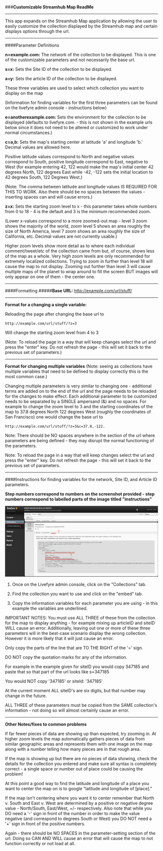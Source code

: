 ###**Customizable Streamhub Map ReadMe**


-----
This app expands on the Streamhub Map application by allowing the user to easily customize the collection displayed by the Streamhub map and certain displays options through the url.


---

####Parameter Definitions

**n=example.com:**  The network of the collection to be displayed.  This is one of the customizable parameters and not necessarily the base url.

**s=x:** Sets the Site ID of the collection to be displayed.

**a=y:** Sets the article ID of the collection to be displayed.

These three variables are used to select which collection you want to display on the map

(Information for finding variables for the first three parameters can be found on the livefyre admin console - instructions below)

**e=anotherexample.com:** Sets the environment for the collection to be displayed (defaults to livefyre.com. - this is not shown in the example urls below since it does not need to be altered or customized to work under normal circumstances.)

**c=a,b:** Sets the map's starting center at latitude 'a' and longitude 'b.'   Decimal values are allowed here.

 Positive latitude values correspond to North and negative values correspond to South, positive longitude correspond to East, negative to West (for example entering 42, 122 would make the map's initial center 42 degrees North, 122 degrees East while -42, -122 sets the initial location to 42 degrees South, 122 Degrees West.)

 (Note: The comma between latitude and longitude values IS REQUIRED FOR THIS TO WORK.  Also there should be no spaces between the values - inserting spaces can and will cause errors.) 

**z=x:** Sets the starting zoom level to x - this parameter takes whole numbers from 0 to 18 - 4 is the default and 3 is the minimum recommended zoom. 

(Lower x-values correspond to a more zoomed-out map - level 3 zoom shows the majority of the world, zoom level 5 shows an area roughly the size of North America, level 7 zoom shows an area roughly the size of California, etc.  Decimal values are not currently usable.)


Higher zoom levels show more detail as to where each individual comment/tweet/etc of the collection came from but, of course, shows less of the map as a whole.  Very high zoom levels are only recommended for extremely localized collections.  Trying to zoom in further than level 18 will cause the map to not display.  Zooming out further than level 3 will cause multiple maps of the planet to wrap around to fill the screen BUT images will only appear on one of them - the center one.

---

####Formatting
#####**Base URL:** http://example.com/url/stuff/

---

**Format for a changing a single variable:** 

Reloading the page after changing the base url to

    http://example.com/url/stuff/?z=3

Will change the starting zoom level from 4 to 3

(Note: To reload the page in a way that will keep changes select the url and press the "enter" key.  Do not refresh the page - this will set it back to the previous set of parameters.)


---

**Format for changing multiple variables** (Note: seeing as collections have multiple variables that need to be defined to display correctly this is the most common case.)

Changing multiple parameters is very similar to changing one - additional terms are added on to the end of the url and the page needs to be reloaded for the changes to make effect.  Each additional parameter to be customized needs to be separated by a SINGLE ampersand (&) and no spaces.  For example to change the zoom level to 3 and the starting coordinates of the map to 37.8 degrees North 122 degrees West (roughly the coordinates of San Francisco) one would change the base url to

    http://example.com/url/stuff/?z=3&c=37.8,-122.


Note: There should be NO spaces anywhere in the section of the url where parameters are being defined - they may disrupt the normal functioning of the parameters.

Note: To reload the page in a way that will keep changes select the url and press the "enter" key.  Do not refresh the page - this will set it back to the previous set of parameters.


---

####Instructions for finding variables for the network, Site ID, and Article ID parameters.

**Step numbers correspond to numbers on the screenshot provided - step numbers correspond to labelled parts of the image titled "instructions"**

![Instructions](https://raw.githubusercontent.com/NicholasEM/CustomizableMap/master/Instructions.png)

1) Once on the Livefyre admin console, click on the "Collections" tab.

2) Find the collection you want to use and click on the "embed" tab.

3) Copy the information variables for each parameter you are using - in this example the variables are underlined.

IMPORTANT NOTES: 
You must use ALL THREE of these from the collection for the map to display anything - for example mixing up articleID and siteID WILL cause an error.  Additionally, leaving out one or more of these three parameters will in the best-case scenario display the wrong collection.  However it is more likely that it will just cause an error.

Only copy the parts of the line that are TO THE RIGHT of the '=' sign.

DO NOT copy the quotation marks for any of the information.

For example in the example given for siteID you would copy 347185 and paste that so that part of the url looks like s=347185

You would NOT copy '347185' or siteId: '347185'

At the current moment ALL siteID's are six digits, but that number may change in the future.

ALL THREE of these parameters must be copied from the SAME collection's information - not doing so will almost certainly cause an error.


---


**Other Notes/fixes to common problems**


If far fewer pieces of data are showing up than expected, try zooming in.  At higher zoom levels the map automatically gathers pieces of data from similar geographic areas and represents them with one image on the map along with a number telling how many pieces are in that rough area.

If the map is showing up but there are no pieces of data showing, check the details for the collection you entered and make sure all syntax is completely correct - a single space or number out of place could be causing the problem!


At this point a good way to find the latitude and longitude of a place you want to center the map on is to google "latitude and longitude of   [place]."  

If the map isn't centering where you want it to center remember that North v. South and East v. West are determined by a positive or negative degree value - North/South, East/West, +/- respectively.  Also note that while you DO need a '-' sign in front of the number in order to make the value negative (and correspond to degrees South or West) you DO NOT need a '+' sign in front of the positive numbers.

Again - there should be NO SPACES in the parameter-setting section of the url.  Doing so CAN AND WILL cause an error that will cause the map to not function correctly or not load at all.


